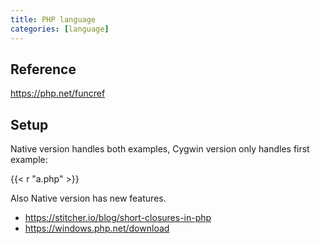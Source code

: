 ```yaml
---
title: PHP language
categories: [language]
---
```


## Reference

<https://php.net/funcref>

## Setup

Native version handles both examples, Cygwin version only handles first example:

{{< r "a.php" >}}

Also Native version has new features.

- <https://stitcher.io/blog/short-closures-in-php>
- <https://windows.php.net/download>
